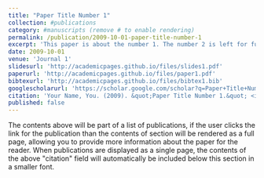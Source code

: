 ```yaml
---
title: "Paper Title Number 1"
collection: #publications
category: #manuscripts (remove # to enable rendering)
permalink: /publication/2009-10-01-paper-title-number-1
excerpt: 'This paper is about the number 1. The number 2 is left for future work.'
date: 2009-10-01
venue: 'Journal 1'
slidesurl: 'http://academicpages.github.io/files/slides1.pdf'
paperurl: 'http://academicpages.github.io/files/paper1.pdf'
bibtexurl: 'http://academicpages.github.io/files/bibtex1.bib'
googlescholarurl: 'https://scholar.google.com/scholar?q=Paper+Title+Number+1' # Placeholder: Update with actual Google Scholar link
citation: 'Your Name, You. (2009). &quot;Paper Title Number 1.&quot; <i>Journal 1</i>. 1(1).'
published: false
---
```

The contents above will be part of a list of publications, if the user clicks the link for the publication than the contents of section will be rendered as a full page, allowing you to provide more information about the paper for the reader. When publications are displayed as a single page, the contents of the above "citation" field will automatically be included below this section in a smaller font.
